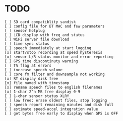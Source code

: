 # TODO

    [ ] SD card compatiblity sandisk
    [ ] config file for BT MAC and few parameters
    [ ] sensor hotplug
    [ ] LCD display with freq and status
    [ ] WiFi server file download
    [ ] time sync status
    [ ] speech immediately at start logging
    [x] start/stop recording at speed hysteresis
    [x] sensor L/R status monitor and error reporting
    [ ] GPS time discontinuty warning
    [ ] TA flag at errors
    [ ] increase speech volume
    [ ] core fm filter and downsample not working
    [x] RT display disk free
    [x] file named with timestamp
    [x] rename speech files to english filenames
    [x] 1-char 2^n MB free display 0-9
    [ ] 1-char sensor status XLRY
    [ ] low free: erase oldest files, stop logging
    [ ] speech report remaining minutes and disk full
    [ ] estimate speed-accel integration value
    [ ] get bytes free early to display when GPS is OFF
